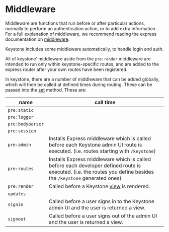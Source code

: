 # Middleware

Middleware are functions that run before or after particular actions, normally to perform an authentication action, or to add extra information. For a full explanation of middleware, we recommend reading the express documentation on [middleware](https://expressjs.com/en/guide/using-middleware.html).

Keystone includes some middleware automatically, to handle login and auth.

All of keystone' middleware aside from the `pre:render` middleware are intended to run only within keystone-specific routes, and are added to the express router after your own routes have been registered.

In keystone, there are a number of middleware that can be added globally, which will then be called at defined times during routing. These can be passed into the [set](/api/methods/set) method. These are:

name | call time
---|---
`pre:static` |
`pre:logger` |
`pre:bodyparser` |
`pre:session` |
`pre:admin` |	Installs Express middleware which is called before each Keystone admin UI route is executed. (i.e. routes starting with `/keystone`)
`pre:routes` | Installs Express middleware which is called before each developer defined route is executed. (i.e. the routes you define besides the `/keystone` generated ones)
`pre:render` | Called before a Keystone [view](/api/view) is rendered.
`updates` |
`signin` | Called before a user signs in to the Keystone admin UI and the user is returned a view.
`signout` | Called before a user signs out of the admin UI and the user is returned a view.
